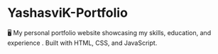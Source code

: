 # YashasviK-Portfolio
🖥️ My personal portfolio website showcasing my skills, education, and experience . Built with HTML, CSS, and JavaScript.
